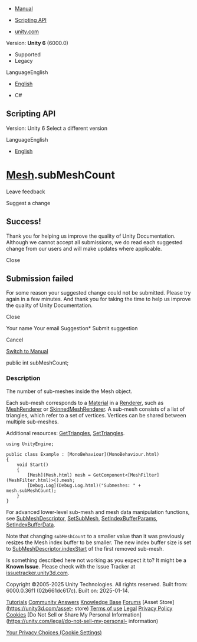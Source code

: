 [ ]()

  * [Manual](../Manual/index.html)
  * [Scripting API](../ScriptReference/index.html)

  * [unity.com](https://unity.com/)

Version: **Unity 6** (6000.0)

  * Supported
  * Legacy

LanguageEnglish

  * [English]()

  * C#

[ ](https://docs.unity3d.com)

## Scripting API

Version: Unity 6 Select a different version

LanguageEnglish

  * [English]()

#  [Mesh](Mesh.html).subMeshCount

Leave feedback

Suggest a change

## Success!

Thank you for helping us improve the quality of Unity Documentation. Although
we cannot accept all submissions, we do read each suggested change from our
users and will make updates where applicable.

Close

## Submission failed

For some reason your suggested change could not be submitted. Please <a>try
again</a> in a few minutes. And thank you for taking the time to help us
improve the quality of Unity Documentation.

Close

Your name Your email Suggestion* Submit suggestion

Cancel

[Switch to Manual](../Manual/class-Mesh.html "Go to Mesh Component in the
Manual")

public int subMeshCount;

### Description

The number of sub-meshes inside the Mesh object.

Each sub-mesh corresponds to a [Material](Material.html) in a
[Renderer](Renderer.html), such as [MeshRenderer](MeshRenderer.html) or
[SkinnedMeshRenderer](SkinnedMeshRenderer.html). A sub-mesh consists of a list
of triangles, which refer to a set of vertices. Vertices can be shared between
multiple sub-meshes.  
  
Additional resources: [GetTriangles](Mesh.GetTriangles.html),
[SetTriangles](Mesh.SetTriangles.html).

    
    
    using UnityEngine;  
      
    public class Example : [MonoBehaviour](MonoBehaviour.html)
    {
        void Start()
        {
            [Mesh](Mesh.html) mesh = GetComponent<[MeshFilter](MeshFilter.html)>().mesh;
            [Debug.Log](Debug.Log.html)("Submeshes: " + mesh.subMeshCount);
        }
    }
    

For advanced lower-level sub-mesh and mesh data manipulation functions, see
[SubMeshDescriptor](Rendering.SubMeshDescriptor.html),
[SetSubMesh](Mesh.SetSubMesh.html),
[SetIndexBufferParams](Mesh.SetIndexBufferParams.html),
[SetIndexBufferData](Mesh.SetIndexBufferData.html).  
  
Note that changing `subMeshCount` to a smaller value than it was previously
resizes the Mesh index buffer to be smaller. The new index buffer size is set
to [SubMeshDescriptor.indexStart](Rendering.SubMeshDescriptor-indexStart.html)
of the first removed sub-mesh.

Is something described here not working as you expect it to? It might be a
**Known Issue**. Please check with the Issue Tracker at
[issuetracker.unity3d.com](https://issuetracker.unity3d.com).

Copyright ©2005-2025 Unity Technologies. All rights reserved. Built from:
6000.0.36f1 (02b661dc617c). Built on: 2025-01-14.

[Tutorials](https://unity3d.com/learn) [Community
Answers](https://answers.unity3d.com) [Knowledge
Base](https://support.unity3d.com/hc/en-us)
[Forums](https://forum.unity3d.com) [Asset Store](https://unity3d.com/asset-
store) [Terms of use](https://docs.unity3d.com/Manual/TermsOfUse.html)
[Legal](https://unity.com/legal) [Privacy
Policy](https://unity.com/legal/privacy-policy)
[Cookies](https://unity.com/legal/cookie-policy) [Do Not Sell or Share My
Personal Information](https://unity.com/legal/do-not-sell-my-personal-
information)

[Your Privacy Choices (Cookie Settings)](javascript:void\(0\);)


